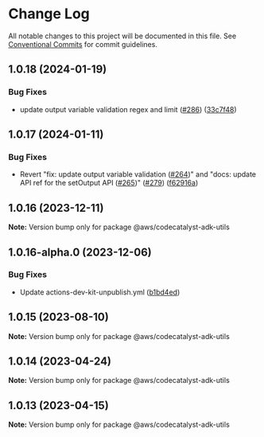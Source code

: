 # Change Log

All notable changes to this project will be documented in this file. See [Conventional Commits](https://conventionalcommits.org) for commit
guidelines.

## 1.0.18 (2024-01-19)

### Bug Fixes

- update output variable validation regex and limit ([#286](https://github.com/aws/actions-dev-kit/issues/286))
  ([33c7f48](https://github.com/aws/actions-dev-kit/commit/33c7f48be9f42949267b0aae73d92e21dd8b7cfa))

## 1.0.17 (2024-01-11)

### Bug Fixes

- Revert "fix: update output variable validation ([#264](https://github.com/aws/actions-dev-kit/issues/264))" and "docs: update API ref for the
  setOutput API ([#265](https://github.com/aws/actions-dev-kit/issues/265))" ([#279](https://github.com/aws/actions-dev-kit/issues/279))
  ([f62916a](https://github.com/aws/actions-dev-kit/commit/f62916a91c052b910de8406cc15e7ea124675191))

## 1.0.16 (2023-12-11)

**Note:** Version bump only for package @aws/codecatalyst-adk-utils

## 1.0.16-alpha.0 (2023-12-06)

### Bug Fixes

- Update actions-dev-kit-unpublish.yml ([b1bd4ed](https://github.com/aws/actions-dev-kit/commit/b1bd4edcc21939acd2ea79ec3eb1b51af6ccb9fb))

## 1.0.15 (2023-08-10)

**Note:** Version bump only for package @aws/codecatalyst-adk-utils

## 1.0.14 (2023-04-24)

**Note:** Version bump only for package @aws/codecatalyst-adk-utils

## 1.0.13 (2023-04-15)

**Note:** Version bump only for package @aws/codecatalyst-adk-utils
